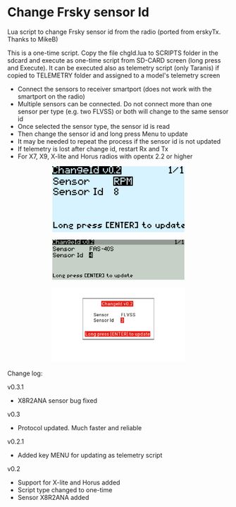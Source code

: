 # Change Frsky sensor Id

Lua script to change Frsky sensor id from the radio (ported from erskyTx. Thanks to MikeB)

This is a one-time script. Copy the file chgId.lua to SCRIPTS folder in the sdcard and execute as one-time script from SD-CARD screen (long press and Execute). It can be executed also as telemetry script (only Taranis) if copied to TELEMETRY folder and assigned to a model's telemetry screen

- Connect the sensors to receiver smartport (does not work with the smartport on the radio)
- Multiple sensors can be connected. Do not connect more than one sensor per type (e.g. two FLVSS) or both will change to the same sensor id
- Once selected the sensor type, the sensor id is read
- Then change the sensor id and long press Menu to update
- It may be needed to repeat the process if the sensor id is not updated
- If telemetry is lost after change id, restart Rx and Tx
- For X7, X9, X-lite and Horus radios with opentx 2.2 or higher

<p align="center"><img src="./images/x7.png" width="300"></p>
<p align="center"><img src="./images/x9.png" width="300"></p>
<p align="center"><img src="./images/x10.png" width="300"></p>


Change log:

v0.3.1
- X8R2ANA sensor bug fixed

v0.3
- Protocol updated. Much faster and reliable

v0.2.1
- Added key MENU for updating as telemetry script

v0.2
- Support for X-lite and Horus added
- Script type changed to one-time
- Sensor X8R2ANA added
